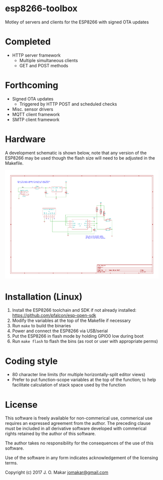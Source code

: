 # esp8266-toolbox
Motley of servers and clients for the ESP8266 with signed OTA updates

# Completed
- HTTP server framework
  - Multiple simultaneous clients
  - GET and POST methods

# Forthcoming
- Signed OTA updates
  - Triggered by HTTP POST and scheduled checks
- Misc. sensor drivers
- MQTT client framework
- SMTP client framework

# Hardware
A development schematic is shown below, note that any version of the ESP8266 may
be used though the flash size will need to be adjusted in the Makefile.

![schematic](/hw/dev.png?raw=true)

# Installation (Linux)
1. Install the ESP8266 toolchain and SDK if not already installed:
   https://github.com/pfalcon/esp-open-sdk
1. Modify the variables at the top of the Makefile if necessary
1. Run `make` to build the binaries
1. Power and connect the ESP8266 via USB/serial
1. Put the ESP8266 in flash mode by holding GPIO0 low during boot
1. Run `make flash` to flash the bins (as root or user with appropriate perms)

# Coding style
- 80 character line limits (for multiple horizontally-split editor views)
- Prefer to put function-scope variables at the top of the function; to help
  facilitate calculation of stack space used by the function

# License
This software is freely available for non-commerical use, commerical use requires
an expressed agreement from the author. The preceding clause must be included in
all derivative software developed with commerical rights retained by the author
of this software.

The author takes no responsibility for the consequences of the use of this
software.

Use of the software in any form indicates acknowledgement of the licensing terms.

Copyright (c) 2017 J. O. Makar <jomakar@gmail.com>
